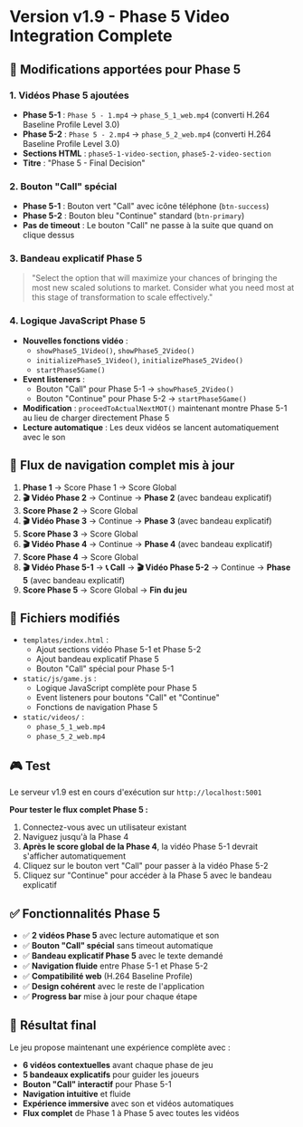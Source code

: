 # Version v1.9 - Phase 5 Video Integration Complete

## 🎯 Modifications apportées pour Phase 5

### 1. **Vidéos Phase 5 ajoutées**
- **Phase 5-1** : `Phase 5 - 1.mp4` → `phase_5_1_web.mp4` (converti H.264 Baseline Profile Level 3.0)
- **Phase 5-2** : `Phase 5 - 2.mp4` → `phase_5_2_web.mp4` (converti H.264 Baseline Profile Level 3.0)
- **Sections HTML** : `phase5-1-video-section`, `phase5-2-video-section`
- **Titre** : "Phase 5 - Final Decision"

### 2. **Bouton "Call" spécial**
- **Phase 5-1** : Bouton vert "Call" avec icône téléphone (`btn-success`)
- **Phase 5-2** : Bouton bleu "Continue" standard (`btn-primary`)
- **Pas de timeout** : Le bouton "Call" ne passe à la suite que quand on clique dessus

### 3. **Bandeau explicatif Phase 5**
> "Select the option that will maximize your chances of bringing the most new scaled solutions to market. Consider what you need most at this stage of transformation to scale effectively."

### 4. **Logique JavaScript Phase 5**
- **Nouvelles fonctions vidéo** :
  - `showPhase5_1Video()`, `showPhase5_2Video()`
  - `initializePhase5_1Video()`, `initializePhase5_2Video()`
  - `startPhase5Game()`
- **Event listeners** : 
  - Bouton "Call" pour Phase 5-1 → `showPhase5_2Video()`
  - Bouton "Continue" pour Phase 5-2 → `startPhase5Game()`
- **Modification** : `proceedToActualNextMOT()` maintenant montre Phase 5-1 au lieu de charger directement Phase 5
- **Lecture automatique** : Les deux vidéos se lancent automatiquement avec le son

## 🔄 Flux de navigation complet mis à jour

1. **Phase 1** → Score Phase 1 → Score Global
2. **🎬 Vidéo Phase 2** → Continue → **Phase 2** (avec bandeau explicatif)
3. **Score Phase 2** → Score Global
4. **🎬 Vidéo Phase 3** → Continue → **Phase 3** (avec bandeau explicatif)
5. **Score Phase 3** → Score Global
6. **🎬 Vidéo Phase 4** → Continue → **Phase 4** (avec bandeau explicatif)
7. **Score Phase 4** → Score Global
8. **🎬 Vidéo Phase 5-1** → **📞 Call** → **🎬 Vidéo Phase 5-2** → Continue → **Phase 5** (avec bandeau explicatif)
9. **Score Phase 5** → Score Global → **Fin du jeu**

## 📁 Fichiers modifiés

- `templates/index.html` : 
  - Ajout sections vidéo Phase 5-1 et Phase 5-2
  - Ajout bandeau explicatif Phase 5
  - Bouton "Call" spécial pour Phase 5-1
- `static/js/game.js` : 
  - Logique JavaScript complète pour Phase 5
  - Event listeners pour boutons "Call" et "Continue"
  - Fonctions de navigation Phase 5
- `static/videos/` : 
  - `phase_5_1_web.mp4`
  - `phase_5_2_web.mp4`

## 🎮 Test

Le serveur v1.9 est en cours d'exécution sur `http://localhost:5001`

**Pour tester le flux complet Phase 5 :**
1. Connectez-vous avec un utilisateur existant
2. Naviguez jusqu'à la Phase 4
3. **Après le score global de la Phase 4**, la vidéo Phase 5-1 devrait s'afficher automatiquement
4. Cliquez sur le bouton vert "Call" pour passer à la vidéo Phase 5-2
5. Cliquez sur "Continue" pour accéder à la Phase 5 avec le bandeau explicatif

## ✅ Fonctionnalités Phase 5

- ✅ **2 vidéos Phase 5** avec lecture automatique et son
- ✅ **Bouton "Call" spécial** sans timeout automatique
- ✅ **Bandeau explicatif Phase 5** avec le texte demandé
- ✅ **Navigation fluide** entre Phase 5-1 et Phase 5-2
- ✅ **Compatibilité web** (H.264 Baseline Profile)
- ✅ **Design cohérent** avec le reste de l'application
- ✅ **Progress bar** mise à jour pour chaque étape

## 🎯 Résultat final

Le jeu propose maintenant une expérience complète avec :
- **6 vidéos contextuelles** avant chaque phase de jeu
- **5 bandeaux explicatifs** pour guider les joueurs
- **Bouton "Call" interactif** pour Phase 5-1
- **Navigation intuitive** et fluide
- **Expérience immersive** avec son et vidéos automatiques
- **Flux complet** de Phase 1 à Phase 5 avec toutes les vidéos

